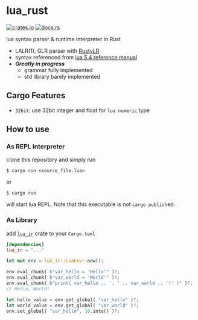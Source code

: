 # lua_rust
[![crates.io](https://img.shields.io/crates/v/lua_ir.svg)](https://crates.io/crates/lua_ir)
[![docs.rs](https://docs.rs/lua_ir/badge.svg)](https://docs.rs/lua_ir)

lua syntax parser & runtime interpreter in Rust

 - LALR(1), GLR parser with [RustyLR](https://github.com/ehwan/RustyLR)
 - syntax referenced from [lua 5.4 reference manual](https://www.lua.org/manual/5.4/manual.html)
 - ***Greatly in progress***
    - grammar fully implemented
    - std library barely implemented

## Cargo Features
 - `32bit`: use 32bit integer and float for `lua numeric` type

## How to use

### As REPL interpreter
clone this repository and simply run
```
$ cargo run <source_file.lua>
```
or
```
$ cargo run
```
will start lua REPL. Note that this executable is not `cargo publish`ed.

### As Library
add [`lua_ir`](https://crates.io/crates/lua_ir) crate to your `Cargo.toml`
```toml
[dependencies]
lua_ir = "..."
```

```rust
let mut env = lua_ir::LuaEnv::new();

env.eval_chunk( b"var_hello = 'Hello'" )?;
env.eval_chunk( b"var_world = 'World'" )?;
env.eval_chunk( b"print( var_hello .. ', ' .. var_world .. '!' )" )?;
// Hello, World!

let hello_value = env.get_global( "var_hello" )?;
let world_value = env.get_global( "var_world" )?;
env.set_global( "var_hello", 10.into() )?;
```


